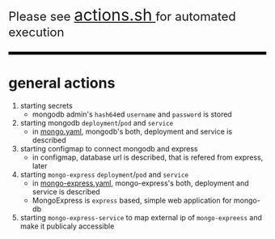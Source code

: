 <p style="font-size:24px"> Please see <a href="https://github.com/levankhelo/Kubernetes-Guide/blob/main/mongo/actions.sh"> <span style="font-size:32px"> actions.sh</span>  </a> for automated execution
</h1>

<div style="width: 100%; border: 3px solid black; margin-bottom: 25px;">
</div>

# general actions
 1. starting secrets
    - mongodb admin's `hash64`ed `username` and `password` is stored
 2. starting mongodb `deployment`/`pod` and `service`
    - in [mongo.yaml](https://github.com/levankhelo/Kubernetes-Guide/blob/main/mongo/mongo.yaml), mongodb's both, deployment and service is described
 3. starting configmap to connect mongodb and express
    - in configmap, database url is described, that is refered from express, later
 4. starting `mongo-express` `deployment`/`pod` and `service`
    - in [mongo-express.yaml](https://github.com/levankhelo/Kubernetes-Guide/blob/main/mongo/mongo-express.yaml), mongo-express's both, deployment and service is described  
    - MongoExpress is `express` based, simple web application for mongo-db
 5. starting `mongo-express-service` to map external ip of `mongo-expreess` and make it publicaly accessible